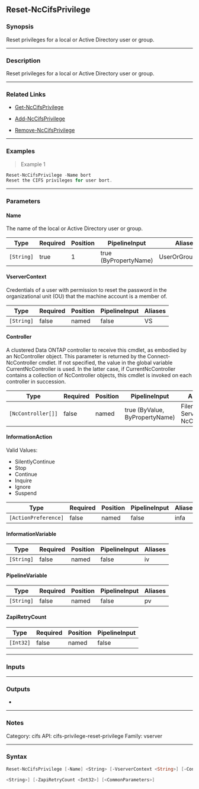 Reset-NcCifsPrivilege
---------------------

### Synopsis
Reset privileges for a local or Active Directory user or group.

---

### Description

Reset privileges for a local or Active Directory user or group.

---

### Related Links
* [Get-NcCifsPrivilege](Get-NcCifsPrivilege)

* [Add-NcCifsPrivilege](Add-NcCifsPrivilege)

* [Remove-NcCifsPrivilege](Remove-NcCifsPrivilege)

---

### Examples
> Example 1

```PowerShell
Reset-NcCifsPrivilege -Name bort
Reset the CIFS privileges for user bort.
```

---

### Parameters
#### **Name**
The name of the local or Active Directory user or group.

|Type      |Required|Position|PipelineInput        |Aliases        |
|----------|--------|--------|---------------------|---------------|
|`[String]`|true    |1       |true (ByPropertyName)|UserOrGroupName|

#### **VserverContext**
Credentials of a user with permission to reset the password in the organizational unit (OU) that the machine account is a member of.

|Type      |Required|Position|PipelineInput|Aliases|
|----------|--------|--------|-------------|-------|
|`[String]`|false   |named   |false        |VS     |

#### **Controller**
A clustered Data ONTAP controller to receive this cmdlet, as embodied by an NcController object.  This parameter is returned by the Connect-NcController cmdlet.  If not specified, the value in the global variable CurrentNcController is used.  In the latter case, if CurrentNcController contains a collection of NcController objects, this cmdlet is invoked on each controller in succession.

|Type              |Required|Position|PipelineInput                 |Aliases                          |
|------------------|--------|--------|------------------------------|---------------------------------|
|`[NcController[]]`|false   |named   |true (ByValue, ByPropertyName)|Filer<br/>Server<br/>NcController|

#### **InformationAction**

Valid Values:

* SilentlyContinue
* Stop
* Continue
* Inquire
* Ignore
* Suspend

|Type                |Required|Position|PipelineInput|Aliases|
|--------------------|--------|--------|-------------|-------|
|`[ActionPreference]`|false   |named   |false        |infa   |

#### **InformationVariable**

|Type      |Required|Position|PipelineInput|Aliases|
|----------|--------|--------|-------------|-------|
|`[String]`|false   |named   |false        |iv     |

#### **PipelineVariable**

|Type      |Required|Position|PipelineInput|Aliases|
|----------|--------|--------|-------------|-------|
|`[String]`|false   |named   |false        |pv     |

#### **ZapiRetryCount**

|Type     |Required|Position|PipelineInput|
|---------|--------|--------|-------------|
|`[Int32]`|false   |named   |false        |

---

### Inputs

---

### Outputs
* 

---

### Notes
Category: cifs
API: cifs-privilege-reset-privilege
Family: vserver

---

### Syntax
```PowerShell
Reset-NcCifsPrivilege [-Name] <String> [-VserverContext <String>] [-Controller <NcController[]>] [-InformationAction <ActionPreference>] [-InformationVariable <String>] [-PipelineVariable 
```
```PowerShell
<String>] [-ZapiRetryCount <Int32>] [<CommonParameters>]
```
